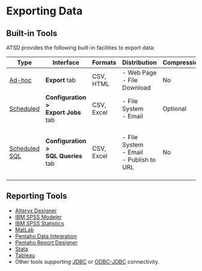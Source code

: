 # Exporting Data

## Built-in Tools

ATSD provides the following built-in facilities to export data:

| **Type** | **Interface** | **Formats** | **Distribution** | **Compression** | **Scope** |
|---|---|---|---|---|---|
| [Ad-hoc](ad-hoc-exporting.md) | **Export** tab | CSV, HTML | - Web Page<br>- File Download | No | Single metric |
| [Scheduled](scheduled-exporting.md) | **Configuration > <br>Export Jobs** tab | CSV, Excel | - File System<br>- Email | Optional | Single metric |
| [Scheduled SQL](../sql/scheduled-sql.md) |  **Configuration > <br>SQL Queries** tab | CSV, Excel | - File System<br>- Email<br>- Publish to URL | No | Any number of metrics with [SQL JOINs](../sql/README.md#joins) |

## Reporting Tools

* [Alteryx Designer](../integration/alteryx/README.md)
* [IBM SPSS Modeler](../integration/spss/modeler/README.md)
* [IBM SPSS Statistics](../integration/spss/statistics/README.md)
* [MatLab](../integration/matlab/README.md)
* [Pentaho Data Integration](../integration/pentaho/data-integration/README.md)
* [Pentaho Report Designer](../integration/pentaho/report-designer/README.md)  
* [Stata](../integration/stata/README.md)
* [Tableau](../integration/tableau/README.md)
* Other tools supporting [JDBC](https://github.com/axibase/atsd-jdbc) or [ODBC-JDBC](../integration/odbc/README.md) connectivity.

